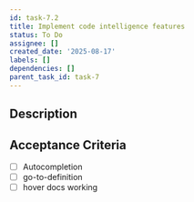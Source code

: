 ```yaml
---
id: task-7.2
title: Implement code intelligence features
status: To Do
assignee: []
created_date: '2025-08-17'
labels: []
dependencies: []
parent_task_id: task-7
---
```


## Description

## Acceptance Criteria

- [ ] Autocompletion
- [ ] go-to-definition
- [ ] hover docs working
